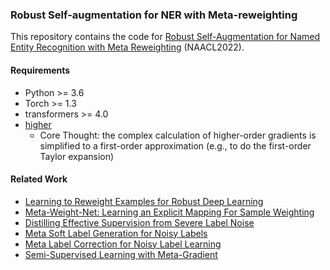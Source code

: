 ### Robust Self-augmentation for NER with Meta-reweighting

This repository contains the code for [Robust Self-Augmentation for Named Entity Recognition with Meta Reweighting](https://arxiv.org/pdf/2204.11406.pdf)  (NAACL2022).

#### Requirements
+ Python >= 3.6
+ Torch >= 1.3
+ transformers >= 4.0
+ [higher](https://github.com/facebookresearch/higher)
    + Core Thought: the complex calculation of higher-order gradients is simplified to a first-order approximation (e.g., to do the first-order Taylor expansion)

#### Related Work
- [Learning to Reweight Examples for Robust Deep Learning](https://proceedings.mlr.press/v80/ren18a/ren18a.pdf)
- [Meta-Weight-Net: Learning an Explicit Mapping For Sample Weighting](https://proceedings.neurips.cc/paper/2019/file/e58cc5ca94270acaceed13bc82dfedf7-Paper.pdf)
- [Distilling Effective Supervision from Severe Label Noise](https://data.vision.ee.ethz.ch/cvl/webvision/videos-slides-2020/papers/cvpr/P1/paper.pdf)
- [Meta Soft Label Generation for Noisy Labels](https://arxiv.org/pdf/2007.05836.pdf)
- [Meta Label Correction for Noisy Label Learning](https://ojs.aaai.org/index.php/AAAI/article/view/17319/17126)
- [Semi-Supervised Learning with Meta-Gradient](http://proceedings.mlr.press/v130/xiao21a/xiao21a.pdf)
